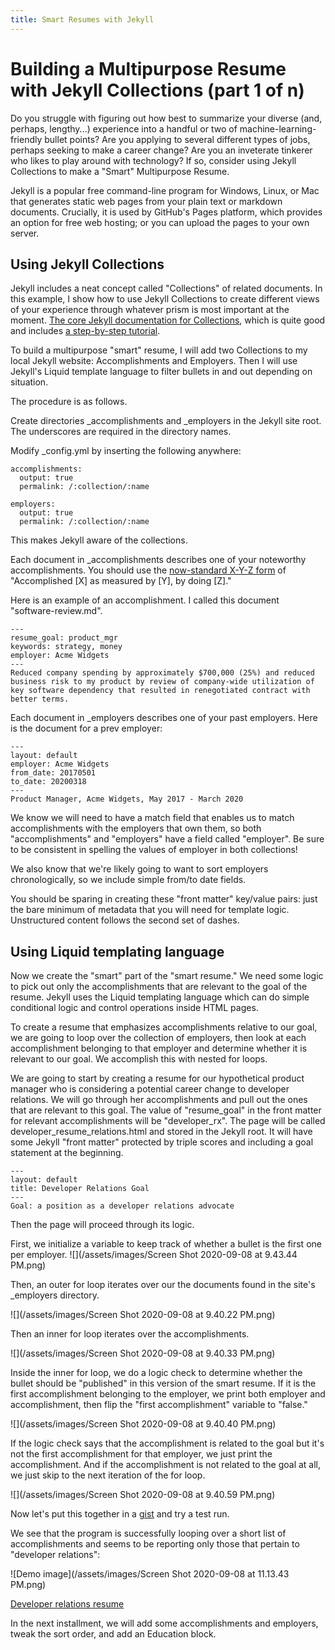 ```yaml
---
title: Smart Resumes with Jekyll
---
```


# Building a Multipurpose Resume with Jekyll Collections (part 1 of n)

Do you struggle with figuring out how best to summarize your diverse (and, perhaps, lengthy...) experience into a handful or two of machine-learning-friendly bullet points?
Are you applying to several different types of jobs, perhaps seeking to make a career change?
Are you an inveterate tinkerer who likes to play around with technology?
If so, consider using Jekyll Collections to make a "Smart" Multipurpose Resume.

Jekyll is a popular free command-line program for Windows, Linux, or Mac that generates static web pages from your plain text or markdown documents. Crucially, it is used by GitHub's Pages platform, which provides an option for free web hosting; or you can upload the pages to your own server.

## Using Jekyll Collections

Jekyll includes a neat concept called "Collections" of related documents.  In this example, I show how to use Jekyll Collections to create different views of your experience through whatever prism is most important at the moment.  [The core Jekyll documentation for Collections](https://jekyllrb.com/docs/collections/), which is quite good and includes [a step-by-step tutorial](https://jekyllrb.com/docs/step-by-step/09-collections/).

To build a multipurpose "smart" resume, I will add two Collections to my local Jekyll website: Accomplishments and Employers. Then I will use Jekyll's Liquid template language to filter bullets in and out depending on situation.

The procedure is as follows.

Create directories _accomplishments and _employers in the Jekyll site root.  The underscores are required in the directory names.

Modify _config.yml by inserting the following anywhere:
```
accomplishments:
  output: true
  permalink: /:collection/:name

employers:
  output: true
  permalink: /:collection/:name

```
This makes Jekyll aware of the collections.

Each document in _accomplishments describes one of your noteworthy accomplishments. You should use the [now-standard X-Y-Z form](https://www.inc.com/bill-murphy-jr/google-recruiters-say-these-5-resume-tips-including-x-y-z-formula-will-improve-your-odds-of-getting-hired-at-google.html) of "Accomplished [X] as measured by [Y], by doing [Z]."

Here is an example of an accomplishment.  I called this document "software-review.md".
```
---
resume_goal: product_mgr
keywords: strategy, money
employer: Acme Widgets
---
Reduced company spending by approximately $700,000 (25%) and reduced business risk to my product by review of company-wide utilization of key software dependency that resulted in renegotiated contract with better terms.

```
Each document in _employers describes one of your past employers.  Here is the document for a prev employer:

```
---
layout: default
employer: Acme Widgets
from_date: 20170501
to_date: 20200318
---
Product Manager, Acme Widgets, May 2017 - March 2020
```
We know we will need to have a match field that enables us to match accomplishments with the employers that own them, so both "accomplishments" and "employers" have a field called "employer". Be sure to be consistent in spelling the values of employer in both collections!

We also know that we're likely going to want to sort employers chronologically, so we include simple from/to date fields.

You should be sparing in creating these "front matter" key/value pairs: just the bare minimum of metadata that you will need for template logic.  Unstructured content follows the second set of dashes.

## Using Liquid templating language

Now we create the "smart" part of the "smart resume."  We need some logic to pick out only the accomplishments that are relevant to the goal of the resume.  Jekyll uses the Liquid templating language which can do simple conditional logic and control operations inside HTML pages. 

To create a resume that emphasizes accomplishments relative to our goal, we are going to loop over the collection of employers, then look at each accomplishment belonging to that employer and determine whether it is relevant to our goal.  We accomplish this with nested for loops.

We are going to start by creating a resume for our hypothetical product manager who is considering a potential career change to developer relations.  We will go through her accomplishments and pull out the ones that are relevant to this goal.  The value of "resume_goal" in the front matter for relevant accomplishments will be "developer_rx". The page will be called developer_resume_relations.html and stored in the Jekyll root.  It will have some Jekyll "front matter" protected by triple scores and including a goal statement at the beginning.

```
---
layout: default
title: Developer Relations Goal
---
Goal: a position as a developer relations advocate
```
Then the page will proceed through its logic.  

First, we initialize a variable to keep track of whether a bullet is the first one per employer.
![](/assets/images/Screen Shot 2020-09-08 at 9.43.44 PM.png)

Then, an outer for loop iterates over our the documents found in the site's _employers directory.

![](/assets/images/Screen Shot 2020-09-08 at 9.40.22 PM.png)

Then an inner for loop iterates over the accomplishments.

![](/assets/images/Screen Shot 2020-09-08 at 9.40.33 PM.png)

Inside the inner for loop, we do a logic check to determine whether the bullet should be "published" in this version of the smart resume. If it is the first accomplishment belonging to the employer, we print both employer and accomplishment, then flip the "first accomplishment" variable to "false."

![](/assets/images/Screen Shot 2020-09-08 at 9.40.40 PM.png)

If the logic check says that the accomplishment is related to the goal but it's not the first accomplishment for that employer, we just print the accomplishment.  And if the accomplishment is not related to the goal at all, we just skip to the next iteration of the for loop.

![](/assets/images/Screen Shot 2020-09-08 at 9.40.59 PM.png)

Now let's put this together in a [gist](https://gist.github.com/fredzannarbor/53e765296504ffaf8c7ca7a32ffd8467) and try a test run.  

We see that the program is successfully looping over a short list of accomplishments and seems to be reporting only those that pertain to "developer relations":

![Demo image](/assets/images/Screen Shot 2020-09-08 at 11.13.43 PM.png)

[Developer relations resume](/resumes/developer_rx_resume.html)

In the next installment, we will add some accomplishments and employers, tweak the sort order, and add an Education block.

